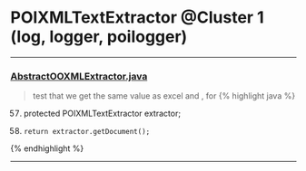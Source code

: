 # POIXMLTextExtractor @Cluster 1 (log, logger, poilogger)

***

### [AbstractOOXMLExtractor.java](https://searchcode.com/codesearch/view/111785571/)
> test that we get the same value as excel and , for 
{% highlight java %}
57. protected POIXMLTextExtractor extractor;
70.     return extractor.getDocument();
{% endhighlight %}

***

